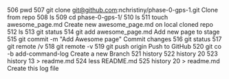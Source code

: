   506  pwd
  507  git clone git@github.com:nchristiny/phase-0-gps-1.git     Clone from repo
  508  ls
  509  cd phase-0-gps-1/
  510  ls
  511  touch awesome_page.md     Create new awesome_page.md on local cloned repo
  512  ls
  513  git status
  514  git add awesome_page.md      Add new page to stage
  515  git commit -m "Add Awesome page"   Commit changes
  516  git status
  517  git remote /v
  518  git remote -v
  519  git push origin     Push to GitHub
  520  git co -b add-command-log        Create a new Branch
  521  history
  522  history 20
  523  history 13 > readme.md
  524  less README.md
  525  history 20 > readme.md    Create this log file
